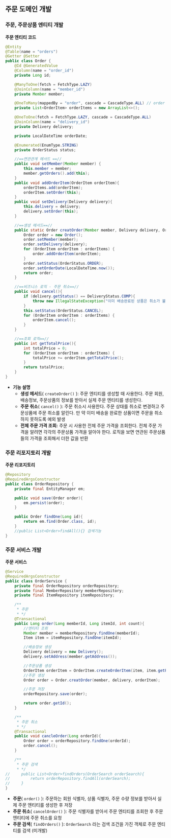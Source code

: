 ## 주문 도메인 개발

### 주문, 주문상품 엔티티 개발

**주문 엔티티 코드**
```java
@Entity
@Table(name = "orders")
@Getter @Setter
public class Order {
    @Id @GeneratedValue
    @Column(name = "order_id")
    private Long id;

    @ManyToOne(fetch = FetchType.LAZY)
    @JoinColumn(name = "member_id")
    private Member member;

    @OneToMany(mappedBy = "order", cascade = CascadeType.ALL) // order
    private List<OrderItem> orderItems = new ArrayList<>();

    @OneToOne(fetch = FetchType.LAZY, cascade = CascadeType.ALL)
    @JoinColumn(name = "delivery_id")
    private Delivery delivery;

    private LocalDateTime orderDate;

    @Enumerated(EnumType.STRING)
    private OrderStatus status;

    //==연관관계 메서드 ==//
    public void setMember(Member member) {
        this.member = member;
        member.getOrders().add(this);
    }
    public void addOrderItem(OrderItem orderItem){
        orderItems.add(orderItem);
        orderItem.setOrder(this);
    }
    public void setDelivery(Delivery delivery){
        this.delivery = delivery;
        delivery.setOrder(this);
    }

    //==생성 메서드==//
    public static Order creatOrder(Member member, Delivery delivery, OrderItem... orderItems){
        Order order = new Order();
        order.setMember(member);
        order.setDelivery(delivery);
        for (OrderItem orderItem : orderItems) {
            order.addOrderItem(orderItem);
        }
        order.setStatus(OrderStatus.ORDER);
        order.setOrderDate(LocalDateTime.now());
        return order;
    }

    //==비즈니스 로직 - 주문 취소==//
    public void cancel(){
        if (delivery.getStatus() == DeliveryStatus.COMP){
            throw new IllegalStateException("이미 배송완료된 상품은 취소가 불가능");
        }
        this.setStatus(OrderStatus.CANCEL);
        for (OrderItem orderItem : orderItems) {
            orderItem.cancel();
        }
    }

    //==조회 로직==//
    public int getTotalPrice(){
        int totalPrice = 0;
        for (OrderItem orderItem : orderItems) {
            totalPrice += orderItem.getTotalPrice();
        }
        return totalPrice;
    }
}
```
- **기능 설명**
	- **생성 메서드**( `createOrder()` ): 주문 엔티티를 생성할 때 사용한다. 주문 회원, 배송정보, 주문상품의 정보를 받아서 실제 주문 엔티티를 생성한다.
	- **주문 취소**( `cancel()` ): 주문 취소시 사용한다. 주문 상태를 취소로 변경하고 주문상품에 주문 취소를 알린다. 만 약 이미 배송을 완료한 상품이면 주문을 취소하지 못하도록 예외 발생
	- **전체 주문 가격 조회:** 주문 시 사용한 전체 주문 가격을 조회한다. 전체 주문 가격을 알려면 각각의 주문상품 가격을 알아야 한다. 로직을 보면 연관된 주문상품들의 가격을 조회해서 더한 값을 반환

### 주문 리포지토리 개발
**주문 리포지토리**
```java
@Repository
@RequiredArgsConstructor
public class OrderRepository {
    private final EntityManager em;

    public void save(Order order){
        em.persist(order);
    }

    public Order findOne(Long id){
        return em.find(Order.class, id);
    }
    //public List<Order>findAll(){} 검색기능
}
```



### 주문 서비스 개발 
**주문 서비스**
```java
@Service
@RequiredArgsConstructor
public class OrderService {
    private final OrderRepository orderRepository;
    private final MemberRepository memberRepository;
    private final ItemRepository itemRepository;

    /**
     * 주문
     * */
    @Transactional
    public Long order(Long memberId, Long itemId, int count){
        //엔티티 조회
        Member member = memberRepository.findOne(memberId);
        Item item = itemRepository.findOne(itemId);

        //배송정보 생성
        Delivery delivery = new Delivery();
        delivery.setAddress(member.getAddress());

        //주문상품 생성
        OrderItem orderItem = OrderItem.createOrderItem(item, item.getPrice(), count);
        //주문 생성
        Order order = Order.creatOrder(member, delivery, orderItem);

        //주문 저장
        orderRepository.save(order);

        return order.getId();
    }

    /**
     * 주문 취소
     * */
    @Transactional
    public void cancleOrder(Long orderId){
        Order order = orderRepository.findOne(orderId);
        order.cancel();
    }

    /**
     * 주문 검색
     * */
//     public List<Order>findOrders(OrderSearch orderSearch){
//         return orderRepository.findAll(orderSearch);
//     }
}
```
- **주문**( `order()` ): 주문하는 회원 식별자, 상품 식별자, 주문 수량 정보를 받아서 실제 주문 엔티티를 생성한 후 저장
- **주문 취소**( `cancelOrder()` ): 주문 식별자를 받아서 주문 엔티티를 조회한 후 주문 엔티티에 주문 취소를 요청
- **주문 검색**( `findOrders()` ): `OrderSearch` 라는 검색 조건을 가진 객체로 주문 엔티티를 검색 (미개발)
